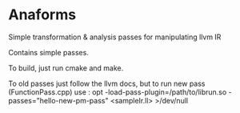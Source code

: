 # Anaforms
Simple transformation &amp; analysis passes for manipulating llvm IR

Contains simple passes. 

To build, just run cmake and make.

To old passes just follow the llvm docs, but to run new pass (FunctionPass.cpp) use : opt -load-pass-plugin=/path/to/librun.so -passes="hello-new-pm-pass" <sampleIr.ll> >/dev/null
